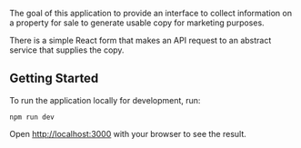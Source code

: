 The goal of this application to provide an interface to collect information on a property for sale to generate usable copy for marketing purposes. 

There is a simple React form that makes an API request to an abstract service that supplies the copy.


## Getting Started
To run the application locally for development, run:

```
npm run dev

```

Open [http://localhost:3000](http://localhost:3000) with your browser to see the result.

